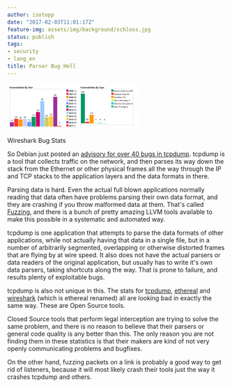 ```yaml
---
author: isotopp
date: "2017-02-03T11:01:17Z"
feature-img: assets/img/background/schloss.jpg
status: publish
tags:
- security
- lang_en
title: Parser Bug Hell
---
```

[![](/uploads/2017/02/Screen-Shot-2017-02-03-at-10.51.36-300x106.png)](http://www.cvedetails.com/vendor/4861/Wireshark.html)

Wireshark Bug Stats

So Debian just posted an 
[advisory for over 40 bugs in tcpdump](https://www.debian.org/security/2017/dsa-3775). 
tcpdump is a tool that collects traffic on the network, and then parses its
way down the stack from the Ethernet or other physical frames all the way
through the IP and TCP stacks to the application layers and the data formats
in there.

Parsing data is hard. Even the actual full blown applications normally
reading that data often have problems parsing their own data format, and
they are crashing if you throw malformed data at them. That's called
[Fuzzing](https://en.wikipedia.org/wiki/Fuzzing), and there is a bunch of
pretty amazing LLVM tools available to make this possible in a systematic
and automated way.

tcpdump is one application that attempts to parse the data formats of other
applications, while not actually having that data in a single file, but in a
number of arbitrarily segmented, overlapping or otherwise distorted frames
that are flying by at wire speed. It also does not have the actual parsers
or data readers of the original application, but usually has to write it's
own data parsers, taking shortcuts along the way. That is prone to failure,
and results plenty of exploitable bugs.

tcpdump is also not unique in this. The stats for
[tcpdump](https://www.cvedetails.com/vendor/6197/Tcpdump.html),
[ethereal](http://www.cvedetails.com/vendor/244/Ethereal-Group.html) and
[wireshark](http://www.cvedetails.com/vendor/4861/Wireshark.html) (which is
ethereal renamed) all are looking bad in exactly the same way. These are
Open Source tools.

Closed Source tools that perform legal interception are trying to solve the
same problem, and there is no reason to believe that their parsers or
general code quality is any better than this. The only reason you are not
finding them in these statistics is that their makers are kind of not very
openly communicating problems and bugfixes.

On the other hand, fuzzing packets on a link is probably a good way to get
rid of listeners, because it will most likely crash their tools just the way
it crashes tcpdump and others.
